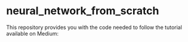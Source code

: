 # neural_network_from_scratch

This repository provides you with the code needed to follow the tutorial available on Medium: 

